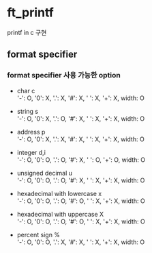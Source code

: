 # ft_printf
printf in c 구현

## format specifier

### format specifier 사용 가능한 option
* char c   
'-': O, '0': X, '.': X, '#': X, ' ': X, '+': X, width: O

* string s   
'-': O, '0': X, '.': O, '#': X, ' ': X, '+': X, width: O

* address p   
'-': O, '0': X, '.': X, '#': X, ' ': X, '+': X, width: O

* integer d,i   
'-': O, '0': O, '.': O, '#': X, ' ': O, '+': O, width: O

* unsigned decimal u   
'-': O, '0': O, '.': O, '#': X, ' ': X, '+': X, width: O

* hexadecimal with lowercase x   
'-': O, '0': O, '.': O, '#': O, ' ': X, '+': X, width: O

* hexadecimal with uppercase X   
'-': O, '0': O, '.': O, '#': O, ' ': X, '+': X, width: O

* percent sign %   
'-': O, '0': O, '.': X, '#': X, ' ': X, '+': X, width: O